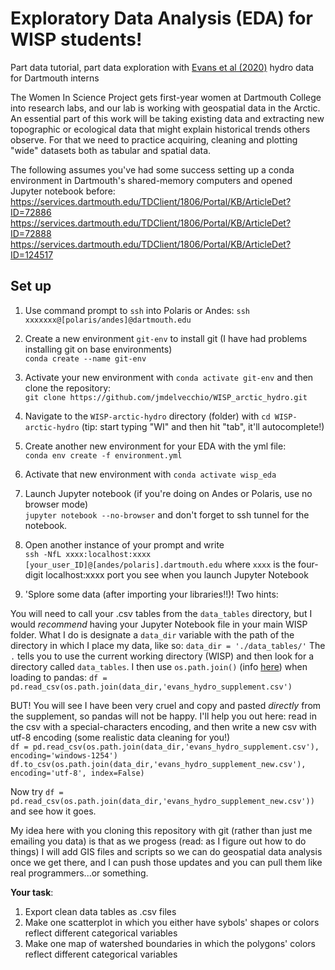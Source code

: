 # Exploratory Data Analysis (EDA) for WISP students!
 Part data tutorial, part data exploration with [Evans et al (2020)](https://onlinelibrary.wiley.com/doi/full/10.1002/hyp.13759) hydro data for Dartmouth interns
 
 The Women In Science Project gets first-year women at Dartmouth College into research labs, and our lab is working with geospatial data in the Arctic. An essential part of this work will be taking existing data and extracting new topographic or ecological data that might explain historical trends others observe. For that we need to practice acquiring, cleaning and plotting "wide" datasets both as tabular and spatial data. 
 
 The following assumes you've had some success setting up a conda environment in Dartmouth's shared-memory computers and opened Jupyter notebook before:
 https://services.dartmouth.edu/TDClient/1806/Portal/KB/ArticleDet?ID=72886
 https://services.dartmouth.edu/TDClient/1806/Portal/KB/ArticleDet?ID=72888
 https://services.dartmouth.edu/TDClient/1806/Portal/KB/ArticleDet?ID=124517
 ## Set up
 1. Use command prompt to `ssh` into Polaris or Andes:
 `ssh xxxxxxx@[polaris/andes]@dartmouth.edu`
 2. Create a new environment `git-env` to install git (I have had problems installing git on base environments)
 <br>`conda create --name git-env`
 
 3. Activate your new environment with `conda activate git-env` and then clone the repository:
 <br>`git clone https://github.com/jmdelvecchio/WISP_arctic_hydro.git`
 
 4. Navigate to the `WISP-arctic-hydro` directory (folder) with `cd WISP-arctic-hydro` (tip: start typing "WI" and then hit "tab", it'll autocomplete!)
 
 5. Create another new environment for your EDA with the yml file:
 <br>`conda env create -f environment.yml`
 
 6. Activate that new environment with `conda activate wisp_eda`
 
 7. Launch Jupyter notebook (if you're doing on Andes or Polaris, use no browser mode)
 <br>`jupyter notebook --no-browser`
 and don't forget to ssh tunnel for the notebook.
 
 8. Open another instance of your prompt and write
 <br>`ssh -NfL xxxx:localhost:xxxx [your_user_ID]@[andes/polaris].dartmouth.edu`
 where `xxxx` is the four-digit localhost:xxxx port you see when you launch Jupyter Notebook 
 
 9.  'Splore some data (after importing your libraries!!)! Two hints:
 
 You will need to call your .csv tables from the `data_tables` directory, but I would *recommend* having your Jupyter Notebook file in your main WISP folder. What I do is designate a `data_dir` variable with the path of the directory in which I place my data, like so:
 `data_dir = './data_tables/'`
 The `.` tells you to use the current working directory (WISP) and then look for a directory called `data_tables`. I then use `os.path.join()` (info [here](https://docs.python.org/3/library/os.path.html)) when loading to pandas:
 `df = pd.read_csv(os.path.join(data_dir,'evans_hydro_supplement.csv')`
 
 BUT! You will see I have been very cruel and copy and pasted *directly* from the supplement, so pandas will not be happy.
 I'll help you out here: read in the csv with a special-characters encoding, and then write a new csv with utf-8 encoding (some realistic data cleaning for you!)<br>
 `df = pd.read_csv(os.path.join(data_dir,'evans_hydro_supplement.csv'), encoding='windows-1254')
 df.to_csv(os.path.join(data_dir,'evans_hydro_supplement_new.csv'), encoding='utf-8', index=False)`
 
 Now try `df = pd.read_csv(os.path.join(data_dir,'evans_hydro_supplement_new.csv'))` and see how it goes.




My idea here with you cloning this repository with git (rather than just me emailing you data) is that as we progess (read: as I figure out how to do things) I will add GIS files and scripts so we can do geospatial data analysis once we get there, and I can push those updates and you can pull them like real programmers...or something. 

<b>Your task</b>:
1. Export clean data tables as .csv files
2. Make one scatterplot in which you either have sybols' shapes or colors reflect different categorical variables
3. Make one map of watershed boundaries in which the polygons' colors reflect different categorical variables
